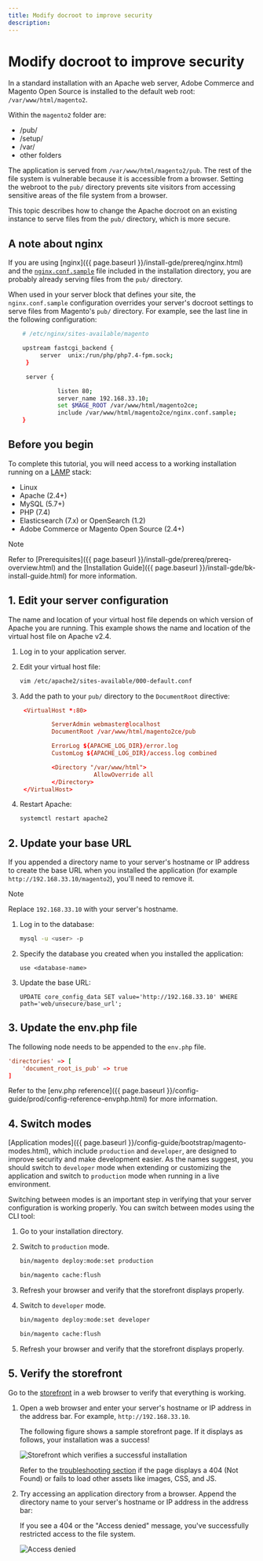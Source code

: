 ```yaml
---
title: Modify docroot to improve security
description:
---
```


# Modify docroot to improve security

In a standard installation with an Apache web server, Adobe Commerce and Magento Open Source is installed to the default web root: `/var/www/html/magento2`.

Within the `magento2` folder are:

-  /pub/
-  /setup/
-  /var/
-  other folders

The application is served from `/var/www/html/magento2/pub`. The rest of the file system is vulnerable because it is accessible from a browser.
Setting the webroot to the `pub/` directory prevents site visitors from accessing sensitive areas of the file system from a browser.

This topic describes how to change the Apache docroot on an existing instance to serve files from the `pub/` directory, which is more secure.

## A note about nginx

If you are using [nginx]({{ page.baseurl }}/install-gde/prereq/nginx.html) and the [`nginx.conf.sample`](https://github.com/magento/magento2/blob/2.4/nginx.conf.sample) file included in the installation directory, you are probably already serving files from the `pub/` directory.

When used in your server block that defines your site, the `nginx.conf.sample` configuration overrides your server's docroot settings to serve files from Magento's `pub/` directory. For example, see the last line in the following configuration:

```bash
    # /etc/nginx/sites-available/magento

    upstream fastcgi_backend {
         server  unix:/run/php/php7.4-fpm.sock;
     }

     server {

              listen 80;
              server_name 192.168.33.10;
              set $MAGE_ROOT /var/www/html/magento2ce;
              include /var/www/html/magento2ce/nginx.conf.sample;
    }
```

## Before you begin

To complete this tutorial, you will need access to a working installation running on a [LAMP](https://en.wikipedia.org/wiki/LAMP_(software_bundle)) stack:

-  Linux
-  Apache (2.4+)
-  MySQL (5.7+)
-  PHP (7.4)
-  Elasticsearch (7.x) or OpenSearch (1.2)
-  Adobe Commerce or Magento Open Source (2.4+)

>[!NOTE]
>
>Refer to [Prerequisites]({{ page.baseurl }}/install-gde/prereq/prereq-overview.html) and the [Installation Guide]({{ page.baseurl }}/install-gde/bk-install-guide.html) for more information.

## 1. Edit your server configuration

The name and location of your virtual host file depends on which version of Apache you are running. This example shows the name and location of the virtual host file on Apache v2.4.

1. Log in to your application server.
1. Edit your virtual host file:

   ```bash
   vim /etc/apache2/sites-available/000-default.conf
   ```

1. Add the path to your `pub/` directory to the `DocumentRoot` directive:

   ```conf
    <VirtualHost *:80>

            ServerAdmin webmaster@localhost
            DocumentRoot /var/www/html/magento2ce/pub

            ErrorLog ${APACHE_LOG_DIR}/error.log
            CustomLog ${APACHE_LOG_DIR}/access.log combined

            <Directory "/var/www/html">
                        AllowOverride all
            </Directory>
    </VirtualHost>
    ```

1. Restart Apache:

   ```bash
   systemctl restart apache2
   ```

## 2. Update your base URL

If you appended a directory name to your server's hostname or IP address to create the base URL when you installed the application (for example `http://192.168.33.10/magento2`), you'll need to remove it.

>[!NOTE]
>
>Replace `192.168.33.10` with your server's hostname.

1. Log in to the database:

   ```bash
   mysql -u <user> -p
   ```

1. Specify the database you created when you installed the application:

   ```shell
   use <database-name>
   ```

1. Update the base URL:

   ```shell
   UPDATE core_config_data SET value='http://192.168.33.10' WHERE path='web/unsecure/base_url';
   ```

## 3. Update the env.php file

The following node needs to be appended to the `env.php` file.

```conf
'directories' => [
    'document_root_is_pub' => true
]
```

Refer to the [env.php reference]({{ page.baseurl }}/config-guide/prod/config-reference-envphp.html) for more information.

## 4. Switch modes

[Application modes]({{ page.baseurl }}/config-guide/bootstrap/magento-modes.html), which include `production` and `developer`, are designed to improve security and make development easier. As the names suggest, you should switch to `developer` mode when extending or customizing the application and switch to `production` mode when running in a live environment.

Switching between modes is an important step in verifying that your server configuration is working properly. You can switch between modes using the CLI tool:

1. Go to your installation directory.
1. Switch to `production` mode.

   ```bash
   bin/magento deploy:mode:set production
   ```

   ```bash
   bin/magento cache:flush
   ```

1. Refresh your browser and verify that the storefront displays properly.
1. Switch to `developer` mode.

   ```bash
   bin/magento deploy:mode:set developer
   ```

   ```bash
   bin/magento cache:flush
   ```

1. Refresh your browser and verify that the storefront displays properly.

## 5. Verify the storefront

Go to the [storefront](https://glossary.magento.com/storefront) in a web browser to verify that everything is working.

1. Open a web browser and enter your server's hostname or IP address in the address bar. For example, `http://192.168.33.10`.

   The following figure shows a sample storefront page. If it displays as follows, your installation was a success!

   ![Storefront which verifies a successful installation](../../assets/installation/install-success_store.png)

   Refer to the [troubleshooting section](https://support.magento.com/hc/en-us/articles/360032994352) if the page displays a 404 (Not Found) or fails to load other assets like images, CSS, and JS.

1. Try accessing an application directory from a browser. Append the directory name to your server's hostname or IP address in the address bar:

   If you see a 404 or the "Access denied" message, you've successfully restricted access to the file system.

   ![Access denied](../../assets/installation/access-denied.png)

